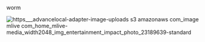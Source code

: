 worm

![https___advancelocal-adapter-image-uploads s3 amazonaws com_image mlive com_home_mlive-media_width2048_img_entertainment_impact_photo_23189639-standard](https://github.com/user-attachments/assets/c984f9c9-7a2a-420c-86c1-c8058a3c9e41)
